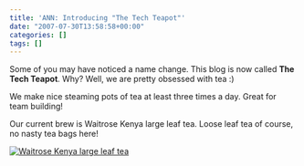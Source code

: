```yaml
---
title: 'ANN: Introducing "The Tech Teapot"'
date: "2007-07-30T13:58:58+00:00"
categories: []
tags: []
---
```


Some of you may have noticed a name change. This blog is now called <strong>The Tech Teapot</strong>. Why? Well, we are pretty obsessed with tea :)

We make nice steaming pots of tea at least three times a day. Great for team building!

Our current brew is Waitrose Kenya large leaf tea. Loose leaf tea of course, no nasty tea bags here!

<a href="http://techteapot.com/wp-content/uploads/2007/07/picture-002.jpg" title="Waitrose Kenya large leaf tea"><img src="http://techteapot.com/wp-content/uploads/2007/07/picture-002.jpg" alt="Waitrose Kenya large leaf tea" /></a>
